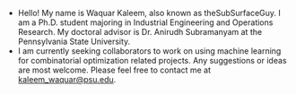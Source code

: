 - Hello! My name is Waquar Kaleem, also known as theSubSurfaceGuy. I am a Ph.D. student majoring in Industrial Engineering and Operations Research. My doctoral advisor is Dr. Anirudh Subramanyam at the Pennsylvania State University.
- I am currently seeking collaborators to work on using machine learning for combinatorial optimization related projects. Any suggestions or ideas are most welcome. Please feel free to contact me at kaleem_waquar@psu.edu.

<!---
theSubsurfaceGuy/theSubsurfaceGuy is a ✨ special ✨ repository because its `README.md` (this file) appears on your GitHub profile.
You can click the Preview link to take a look at your changes.
--->
